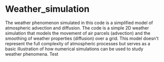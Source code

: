 # Weather_simulation
The weather phenomenon simulated in this code is a simplified model of atmospheric advection and diffusion. The code is a simple 2D weather simulation that models the movement of air parcels (advection) and the smoothing of weather properties (diffusion) over a grid. This model doesn't represent the full complexity of atmospheric processes but serves as a basic illustration of how numerical simulations can be used to study weather phenomena.
Test
